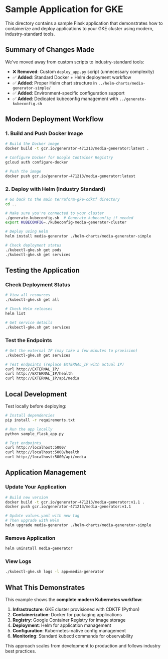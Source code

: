 # Sample Application for GKE

This directory contains a sample Flask application that demonstrates how to containerize and deploy applications to your GKE cluster using modern, industry-standard tools.

## Summary of Changes Made

We've moved away from custom scripts to industry-standard tools:

- ❌ **Removed**: Custom `deploy_app.py` script (unnecessary complexity)
- ✅ **Added**: Standard Docker + Helm deployment workflow
- ✅ **Added**: Proper Helm chart structure in `../helm-charts/media-generator-simple/`
- ✅ **Added**: Environment-specific configuration support
- ✅ **Added**: Dedicated kubeconfig management with `../generate-kubeconfig.sh`

## Modern Deployment Workflow

### 1. Build and Push Docker Image

```bash
# Build the Docker image
docker build -t gcr.io/generator-471213/media-generator:latest .

# Configure Docker for Google Container Registry
gcloud auth configure-docker

# Push the image
docker push gcr.io/generator-471213/media-generator:latest
```

### 2. Deploy with Helm (Industry Standard)

```bash
# Go back to the main terraform-gke-cdktf directory
cd ..

# Make sure you're connected to your cluster
./generate-kubeconfig.sh  # Generate kubeconfig if needed
export KUBECONFIG=./kubeconfig-media-generator-cluster

# Deploy using Helm
helm install media-generator ./helm-charts/media-generator-simple

# Check deployment status
./kubectl-gke.sh get pods
./kubectl-gke.sh get services
```

## Testing the Application

### Check Deployment Status
```bash
# View all resources
./kubectl-gke.sh get all

# Check Helm releases
helm list

# Get service details
./kubectl-gke.sh get services
```

### Test the Endpoints
```bash
# Get the external IP (may take a few minutes to provision)
./kubectl-gke.sh get services

# Test endpoints (replace EXTERNAL_IP with actual IP)
curl http://EXTERNAL_IP/
curl http://EXTERNAL_IP/health
curl http://EXTERNAL_IP/api/media
```

## Local Development

Test locally before deploying:

```bash
# Install dependencies
pip install -r requirements.txt

# Run the app locally
python sample_flask_app.py

# Test endpoints
curl http://localhost:5000/
curl http://localhost:5000/health
curl http://localhost:5000/api/media
```

## Application Management

### Update Your Application
```bash
# Build new version
docker build -t gcr.io/generator-471213/media-generator:v1.1 .
docker push gcr.io/generator-471213/media-generator:v1.1

# Update values.yaml with new tag
# Then upgrade with Helm
helm upgrade media-generator ./helm-charts/media-generator-simple
```

### Remove Application
```bash
helm uninstall media-generator
```

### View Logs
```bash
./kubectl-gke.sh logs -l app=media-generator
```

## What This Demonstrates

This example shows the **complete modern Kubernetes workflow**:

1. **Infrastructure**: GKE cluster provisioned with CDKTF (Python)
2. **Containerization**: Docker for packaging applications
3. **Registry**: Google Container Registry for image storage
4. **Deployment**: Helm for application management
5. **Configuration**: Kubernetes-native config management
6. **Monitoring**: Standard kubectl commands for observability

This approach scales from development to production and follows industry best practices.